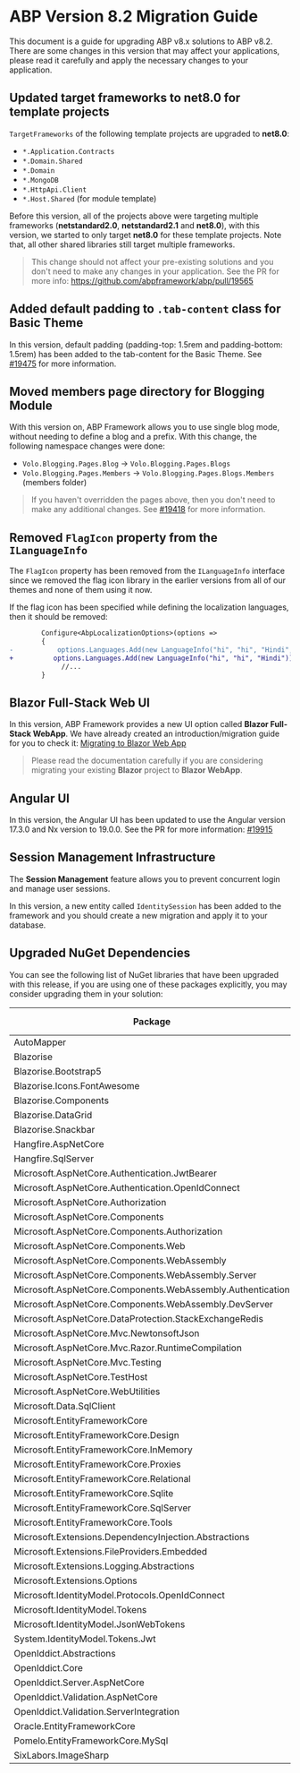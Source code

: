 # ABP Version 8.2 Migration Guide

This document is a guide for upgrading ABP v8.x solutions to ABP v8.2. There are some changes in this version that may affect your applications, please read it carefully and apply the necessary changes to your application.

## Updated target frameworks to net8.0 for template projects

`TargetFrameworks` of the following template projects are upgraded to **net8.0**:

* `*.Application.Contracts`
* `*.Domain.Shared`
* `*.Domain`
* `*.MongoDB`
* `*.HttpApi.Client`
* `*.Host.Shared` (for module template)

Before this version, all of the projects above were targeting multiple frameworks (**netstandard2.0**, **netstandard2.1** and **net8.0**), with this version, we started to only target **net8.0** for these template projects. Note that, all other shared libraries still target multiple frameworks.

> This change should not affect your pre-existing solutions and you don't need to make any changes in your application. See the PR for more info: https://github.com/abpframework/abp/pull/19565

## Added default padding to `.tab-content` class for Basic Theme

In this version, default padding (padding-top: 1.5rem and padding-bottom: 1.5rem) has been added to the tab-content for the Basic Theme. See [#19475](https://github.com/abpframework/abp/pull/19475) for more information.

## Moved members page directory for Blogging Module

With this version on, ABP Framework allows you to use single blog mode, without needing to define a blog and a prefix. With this change, the following namespace changes were done:
* `Volo.Blogging.Pages.Blog` -> `Volo.Blogging.Pages.Blogs`
* `Volo.Blogging.Pages.Members` -> `Volo.Blogging.Pages.Blogs.Members` (members folder)

> If you haven't overridden the pages above, then you don't need to make any additional changes. See [#19418](https://github.com/abpframework/abp/pull/19418) for more information.
## Removed `FlagIcon` property from the `ILanguageInfo`

The `FlagIcon` property has been removed from the `ILanguageInfo` interface since we removed the flag icon library in the earlier versions from all of our themes and none of them using it now.

If the flag icon has been specified while defining the localization languages, then it should be removed:

```diff
        Configure<AbpLocalizationOptions>(options =>
        {
-           options.Languages.Add(new LanguageInfo("hi", "hi", "Hindi", "in"));
+          options.Languages.Add(new LanguageInfo("hi", "hi", "Hindi"));
             //...
        }
```

## Blazor Full-Stack Web UI

In this version, ABP Framework provides a new UI option called **Blazor Full-Stack WebApp**. We have already created an introduction/migration guide for you to check it: [Migrating to Blazor Web App](abp-8-2-blazor-web-app.md)

> Please read the documentation carefully if you are considering migrating your existing **Blazor** project to **Blazor WebApp**.

## Angular UI

In this version, the Angular UI has been updated to use the Angular version 17.3.0 and Nx version to 19.0.0. See the PR for more information: [#19915](https://github.com/abpframework/abp/pull/19915/)

## Session Management Infrastructure

The **Session Management** feature allows you to prevent concurrent login and manage user sessions.

In this version, a new entity called `IdentitySession` has been added to the framework and you should create a new migration and apply it to your database.

## Upgraded NuGet Dependencies

You can see the following list of NuGet libraries that have been upgraded with this release, if you are using one of these packages explicitly, you may consider upgrading them in your solution:

| Package                                                    | Old Version | New Version |
| ---------------------------------------------------------- | ----------- | ----------- |
| AutoMapper                                                 | 12.0.1      | 13.0.1      |
| Blazorise                                                  | 1.4.1       | 1.5.2       |
| Blazorise.Bootstrap5                                       | 1.4.1       | 1.5.2       |
| Blazorise.Icons.FontAwesome                                | 1.4.1       | 1.5.2       |
| Blazorise.Components                                       | 1.4.1       | 1.5.2       |
| Blazorise.DataGrid                                         | 1.4.1       | 1.5.2       |
| Blazorise.Snackbar                                         | 1.4.1       | 1.5.2       |
| Hangfire.AspNetCore                                        | 1.8.6       | 1.8.14      |
| Hangfire.SqlServer                                         | 1.8.6       | 1.8.14      |
| Microsoft.AspNetCore.Authentication.JwtBearer              | 8.0.0       | 8.0.4       |
| Microsoft.AspNetCore.Authentication.OpenIdConnect          | 8.0.0       | 8.0.4       |
| Microsoft.AspNetCore.Authorization                         | 8.0.0       | 8.0.4       |
| Microsoft.AspNetCore.Components                            | 8.0.0       | 8.0.4       |
| Microsoft.AspNetCore.Components.Authorization              | 8.0.0       | 8.0.4       |
| Microsoft.AspNetCore.Components.Web                        | 8.0.0       | 8.0.4       |
| Microsoft.AspNetCore.Components.WebAssembly                | 8.0.0       | 8.0.4       |
| Microsoft.AspNetCore.Components.WebAssembly.Server         | 8.0.0       | 8.0.4       |
| Microsoft.AspNetCore.Components.WebAssembly.Authentication | 8.0.0       | 8.0.4       |
| Microsoft.AspNetCore.Components.WebAssembly.DevServer      | 8.0.0       | 8.0.4       |
| Microsoft.AspNetCore.DataProtection.StackExchangeRedis     | 8.0.0       | 8.0.4       |
| Microsoft.AspNetCore.Mvc.NewtonsoftJson 		     | 8.0.0       | 8.0.4       |
| Microsoft.AspNetCore.Mvc.Razor.RuntimeCompilation          | 8.0.0       | 8.0.4       |
| Microsoft.AspNetCore.Mvc.Testing                           | 8.0.0       | 8.0.4       |
| Microsoft.AspNetCore.TestHost 		             | 8.0.0       | 8.0.4       |
| Microsoft.AspNetCore.WebUtilities 		             | 8.0.0       | 8.0.4       |
| Microsoft.Data.SqlClient                                   | 8.0.0       | 8.0.4       |
| Microsoft.EntityFrameworkCore                              | 8.0.0       | 8.0.4       |
| Microsoft.EntityFrameworkCore.Design                       | 8.0.0       | 8.0.4       |
| Microsoft.EntityFrameworkCore.InMemory                     | 8.0.0       | 8.0.4       |
| Microsoft.EntityFrameworkCore.Proxies                      | 8.0.0       | 8.0.4       |
| Microsoft.EntityFrameworkCore.Relational                   | 8.0.0       | 8.0.4       |
| Microsoft.EntityFrameworkCore.Sqlite                       | 8.0.0       | 8.0.4       |
| Microsoft.EntityFrameworkCore.SqlServer                    | 8.0.0       | 8.0.4       |
| Microsoft.EntityFrameworkCore.Tools                        | 8.0.0       | 8.0.4       |
| Microsoft.Extensions.DependencyInjection.Abstractions      | 8.0.0       | 8.0.1       |
| Microsoft.Extensions.FileProviders.Embedded                | 8.0.0       | 8.0.4       |
| Microsoft.Extensions.Logging.Abstractions                  | 8.0.0       | 8.0.1       |
| Microsoft.Extensions.Options                               | 8.0.0       | 8.0.2       |
| Microsoft.IdentityModel.Protocols.OpenIdConnect            | -           | 7.5.1       |
| Microsoft.IdentityModel.Tokens                             | -           | 7.5.1       |
| Microsoft.IdentityModel.JsonWebTokens                      | -           | 7.5.1       |
| System.IdentityModel.Tokens.Jwt                            | -           | 7.5.1       |
| OpenIddict.Abstractions                                    | 5.1.0       | 5.5.0       |
| OpenIddict.Core                                            | 5.1.0       | 5.5.0       |
| OpenIddict.Server.AspNetCore                               | 5.1.0       | 5.5.0       |
| OpenIddict.Validation.AspNetCore                           | 5.1.0       | 5.5.0       |
| OpenIddict.Validation.ServerIntegration                    | 5.1.0       | 5.5.0       |
| Oracle.EntityFrameworkCore                                 | 8.21.121    | 8.23.40     |
| Pomelo.EntityFrameworkCore.MySql                           | 8.0.0       | 8.0.2       |
| SixLabors.ImageSharp                                       | 3.0.2       | 3.1.4       |

